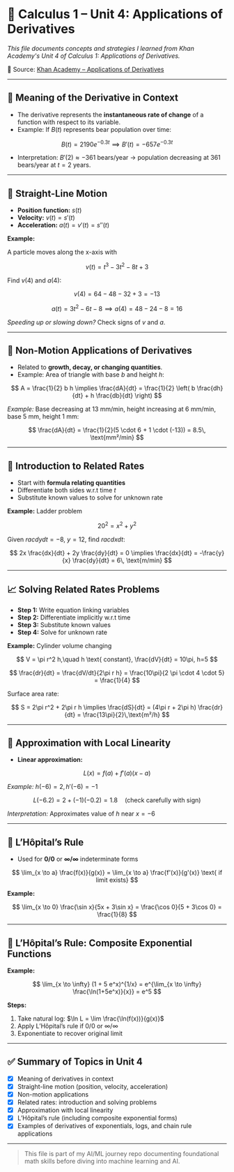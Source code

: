 # 📘 Calculus 1 – Unit 4: Applications of Derivatives

*This file documents concepts and strategies I learned from Khan Academy's Unit 4 of Calculus 1: Applications of Derivatives.*

🔗 Source: [Khan Academy – Applications of Derivatives](https://www.khanacademy.org/math/calculus-1/cs1-applications-of-derivatives)

---

## 📌 Meaning of the Derivative in Context

* The derivative represents the **instantaneous rate of change** of a function with respect to its variable.
* Example: If $B(t)$ represents bear population over time:

$$
B(t) = 2190 e^{-0.3 t} \implies B'(t) = -657 e^{-0.3 t}
$$

* Interpretation: $B'(2) \approx -361$ bears/year → population decreasing at 361 bears/year at $t=2$ years.

---

## 🚗 Straight-Line Motion

* **Position function:** $s(t)$
* **Velocity:** $v(t) = s'(t)$
* **Acceleration:** $a(t) = v'(t) = s''(t)$

**Example:**

A particle moves along the x-axis with

$$
v(t) = t^3 - 3t^2 - 8t + 3
$$

Find $v(4)$ and $a(4)$:

$$
v(4) = 64 - 48 - 32 + 3 = -13
$$

$$
a(t) = 3t^2 - 6t - 8 \implies a(4) = 48 - 24 - 8 = 16
$$

*Speeding up or slowing down?* Check signs of $v$ and $a$.

---

## 🔢 Non-Motion Applications of Derivatives

* Related to **growth, decay, or changing quantities**.
* Example: Area of triangle with base $b$ and height $h$:

$$
A = \frac{1}{2} b h \implies \frac{dA}{dt} = \frac{1}{2} \left( b \frac{dh}{dt} + h \frac{db}{dt} \right)
$$

*Example:* Base decreasing at 13 mm/min, height increasing at 6 mm/min, base 5 mm, height 1 mm:

$$
\frac{dA}{dt} = \frac{1}{2}(5 \cdot 6 + 1 \cdot (-13)) = 8.5\, \text{mm²/min}
$$

---

## 🔄 Introduction to Related Rates

* Start with **formula relating quantities**
* Differentiate both sides w\.r.t time $t$
* Substitute known values to solve for unknown rate

**Example:** Ladder problem

$$
20^2 = x^2 + y^2
$$

Given $rac{dy}{dt} = -8$, $y = 12$, find $rac{dx}{dt}$:

$$
2x \frac{dx}{dt} + 2y \frac{dy}{dt} = 0 \implies \frac{dx}{dt} = -\frac{y}{x} \frac{dy}{dt} = 6\, \text{m/min}
$$

---

## 📈 Solving Related Rates Problems

* **Step 1:** Write equation linking variables
* **Step 2:** Differentiate implicitly w\.r.t time
* **Step 3:** Substitute known values
* **Step 4:** Solve for unknown rate

**Example:** Cylinder volume changing

$$
V = \pi r^2 h,\quad h \text{ constant}, \frac{dV}{dt} = 10\pi, h=5
$$

$$
\frac{dr}{dt} = \frac{dV/dt}{2\pi r h} = \frac{10\pi}{2 \pi \cdot 4 \cdot 5} = \frac{1}{4}
$$

Surface area rate:

$$
S = 2\pi r^2 + 2\pi r h \implies \frac{dS}{dt} = (4\pi r + 2\pi h) \frac{dr}{dt} = \frac{13\pi}{2}\,\text{m²/h}
$$

---

## 🔢 Approximation with Local Linearity

* **Linear approximation:**

$$
L(x) = f(a) + f'(a)(x-a)
$$

*Example:* $h(-6)=2, h'(-6)=-1$

$$
L(-6.2) = 2 + (-1)(-0.2) = 1.8\quad \text{(check carefully with sign)}
$$

*Interpretation:* Approximates value of $h$ near $x=-6$

---

## 🔢 L’Hôpital’s Rule

* Used for **0/0** or **∞/∞** indeterminate forms

$$
\lim_{x \to a} \frac{f(x)}{g(x)} = \lim_{x \to a} \frac{f'(x)}{g'(x)} \text{ if limit exists}
$$

**Example:**

$$
\lim_{x \to 0} \frac{\sin x}{5x + 3\sin x} = \frac{\cos 0}{5 + 3\cos 0} = \frac{1}{8}
$$

---

## 🔢 L’Hôpital’s Rule: Composite Exponential Functions

**Example:**

$$
\lim_{x \to \infty} (1 + 5 e^x)^{1/x} = e^{\lim_{x \to \infty} \frac{\ln(1+5e^x)}{x}} = e^5
$$

**Steps:**

1. Take natural log: $\ln L = \lim \frac{\ln(f(x))}{g(x)}$
2. Apply L’Hôpital’s rule if 0/0 or ∞/∞
3. Exponentiate to recover original limit

---

## ✅ Summary of Topics in Unit 4

* [x] Meaning of derivatives in context
* [x] Straight-line motion (position, velocity, acceleration)
* [x] Non-motion applications
* [x] Related rates: introduction and solving problems
* [x] Approximation with local linearity
* [x] L’Hôpital’s rule (including composite exponential forms)
* [x] Examples of derivatives of exponentials, logs, and chain rule applications

---

> This file is part of my AI/ML journey repo documenting foundational math skills before diving into machine learning and AI.



